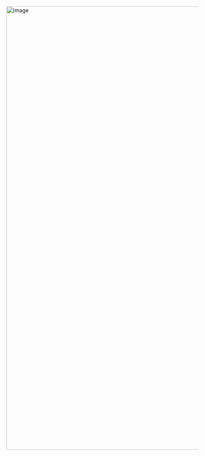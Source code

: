 <img width="1164" alt="image" src="https://github.com/trongquan1297/infra-repo/assets/44629299/bcec3935-8b9d-4d0f-b77b-5f3b496460cb">

